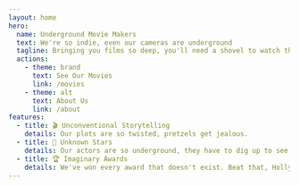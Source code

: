 ```yaml
---
layout: home
hero:
  name: Underground Movie Makers
  text: We're so indie, even our cameras are underground
  tagline: Bringing you films so deep, you'll need a shovel to watch them!
  actions:
    - theme: brand
      text: See Our Movies
      link: /movies
    - theme: alt
      text: About Us
      link: /about
features:
  - title: 🎬 Unconventional Storytelling
    details: Our plots are so twisted, pretzels get jealous.
  - title: 🌟 Unknown Stars
    details: Our actors are so underground, they have to dig up to see daylight.
  - title: 🏆 Imaginary Awards
    details: We've won every award that doesn't exist. Beat that, Hollywood!
---
```

